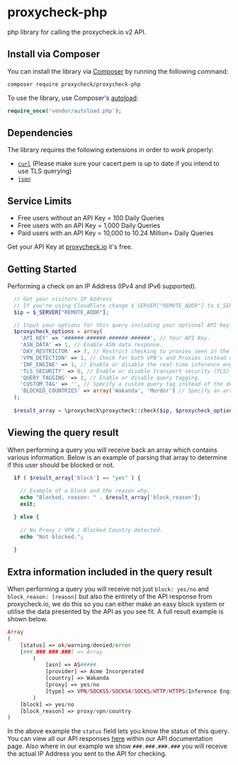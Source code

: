# proxycheck-php
php library for calling the proxycheck.io v2 API.

## Install via Composer ##

You can install the library via [Composer](http://getcomposer.org/) by running the following command:

```bash
composer require proxycheck/proxycheck-php
```
To use the library, use Composer's [autoload](https://getcomposer.org/doc/01-basic-usage.md#autoloading):

```php
require_once('vendor/autoload.php');
```

## Dependencies ##

The library requires the following extensions in order to work properly:

- [`curl`](https://secure.php.net/manual/en/book.curl.php) (Please make sure your cacert.pem is up to date if you intend to use TLS querying)
- [`json`](https://secure.php.net/manual/en/book.json.php)

## Service Limits ##

* Free users without an API Key = 100 Daily Queries
* Free users with an API Key = 1,000 Daily Queries
* Paid users with an API Key = 10,000 to 10.24 Million+ Daily Queries

Get your API Key at [proxycheck.io](http://proxycheck.io/) it's free.

## Getting Started ##

Performing a check on an IP Address (IPv4 and IPv6 supported).

```php
  // Get your visitors IP Address
  // If you're using CloudFlare change $_SERVER["REMOTE_ADDR"] to $_SERVER["HTTP_CF_CONNECTING_IP"]
  $ip = $_SERVER["REMOTE_ADDR"];

  // Input your options for this query including your optional API Key and query flags.
  $proxycheck_options = array(
    'API_KEY' => '######-######-######-######', // Your API Key.
    'ASN_DATA' => 1, // Enable ASN data response.
    'DAY_RESTRICTOR' => 7, // Restrict checking to proxies seen in the past # of days.
    'VPN_DETECTION' => 1, // Check for both VPN's and Proxies instead of just Proxies.
    'INF_ENGINE' => 1, // Enable or disable the real-time inference engine.
    'TLS_SECURITY' => 0, // Enable or disable transport security (TLS).
    'QUERY_TAGGING' => 1, // Enable or disable query tagging.
    'CUSTOM_TAG' => '', // Specify a custom query tag instead of the default (Domain+Page).
    'BLOCKED_COUNTRIES' => array('Wakanda', 'Mordor') // Specify an array of countries to be blocked.
  );
  
  $result_array = \proxycheck\proxycheck::check($ip, $proxycheck_options);
```

## Viewing the query result ##

When performing a query you will receive back an array which contains various information. Below is an example of parsing that array to determine if this user should be blocked or not.

```php
  if ( $result_array['block'] == "yes" ) {
    
    // Example of a block and the reason why.
    echo "Blocked, reason: " . $result_array['block_reason'];
    exit;

  } else {
    
    // No Proxy / VPN / Blocked Country detected.
    echo "Not blocked.";
    
  }
```

## Extra information included in the query result ##

When performing a query you will receive not just ```block: yes/no``` and ```block_reason: [reason]``` but also the entirety of the API response from proxycheck.io, we do this so you can either make an easy block system or utilise the data presented by the API as you see fit. A full result example is shown below.

```php
Array
(
    [status] => ok/warning/denied/error
    [###.###.###.###] => Array
        (
            [asn] => AS#####
            [provider] => Acme Incorperated
            [country] => Wakanda
            [proxy] => yes/no
            [type] => VPN/SOCKS5/SOCKS4/SOCKS/HTTP/HTTPS/Inference Engine/Compromised Server
        )
    [block] => yes/no
    [block_reason] => proxy/vpn/country
)
```

In the above example the ```status``` field lets you know the status of this query. You can view all our API responses [here](https://proxycheck.io/api/) within our API documentation page. Also where in our example we show ```###.###.###.###``` you will receive the actual IP Address you sent to the API for checking.

